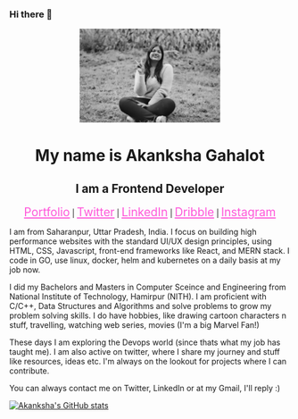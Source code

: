 ### Hi there 👋

<!--
**enraiha0307/enraiha0307** is a ✨ _special_ ✨ repository because its `README.md` (this file) appears on your GitHub profile.

Here are some ideas to get you started:

- 🔭 I’m currently working on ...
- 🌱 I’m currently learning ...
- 👯 I’m looking to collaborate on ...
- 🤔 I’m looking for help with ...
- 💬 Ask me about ...
- 📫 How to reach me: ...
- 😄 Pronouns: ...
- ⚡ Fun fact:
-->


<!-- ![11](https://user-images.githubusercontent.com/26249973/109674672-1ce84c80-7b9d-11eb-865b-7ccafa06e87f.png) -->
<div align="center">
<img src="./imgs/hero6000989kb.jpeg" style="width:50%;">

<h1>My name is Akanksha Gahalot</h1>
<h2> I am a Frontend Developer</h2>


<a href="https://enraiha0307.github.io/Akanksha-Gahalot/" style="color:#FF58DA; font-size:1.3rem;">Portfolio</a> |
<a href="https://twitter.com/AkankshaGahalot" style="color:#FF58DA; font-size:1.3rem;">Twitter</a> |
<a href="https://www.linkedin.com/in/akanksha-gahalot-0307/" style="color:#FF58DA; font-size:1.3rem;">LinkedIn</a> |
<a href="https://dribbble.com/Akku_0307" style="color:#FF58DA; font-size:1.3rem;">Dribble</a> |
<a href="https://www.instagram.com/akku_0307/" style="color:#FF58DA; font-size:1.3rem;">Instagram</a>


<div align="left">

<p>I am from Saharanpur, Uttar Pradesh, India. I focus on building high performance websites with the standard UI/UX design principles, using HTML, CSS, Javascript, front-end frameworks like React, and MERN stack. I code in GO, use linux, docker, helm and kubernetes on a daily basis at my job now. </p>
  
<p>I did my Bachelors and Masters in Computer Sceince and Engineering from National Institute of Technology, Hamirpur (NITH). I am proficient with C/C++, Data Structures and Algorithms and solve problems to grow my problem solving skills. I do have hobbies, like drawing cartoon characters n stuff, travelling, watching web series, movies (I'm a big Marvel Fan!)</p>
  
<p>These days I am exploring the Devops world (since thats what my job has taught me). I am also active on twitter, where I share my journey and stuff like resources, ideas etc. I'm always on the lookout for projects where I can contribute.<p>
  
<p>  You can always contact me on Twitter, LinkedIn or at my Gmail, I'll reply :)</p>
  </div>
</div>

[![Akanksha's GitHub stats](https://github-readme-stats.vercel.app/api?username=enraiha0307&show_icon=true&title_color=BCB6FF&bg_color=0D1117&text_color=F1F5F2)](https://github.com/anuraghazra/github-readme-stats)









